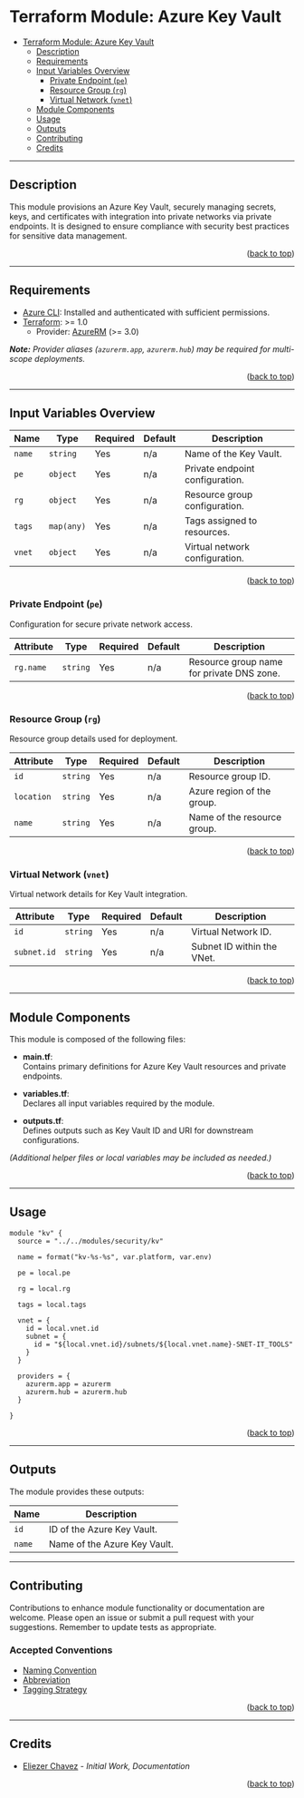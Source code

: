 <a name="readme-top"></a>

# Terraform Module: Azure Key Vault

- [Terraform Module: Azure Key Vault](#terraform-module-azure-key-vault)
  - [Description](#description)
  - [Requirements](#requirements)
  - [Input Variables Overview](#input-variables-overview)
    - [Private Endpoint (`pe`)](#private-endpoint-pe)
    - [Resource Group (`rg`)](#resource-group-rg)
    - [Virtual Network (`vnet`)](#virtual-network-vnet)
  - [Module Components](#module-components)
  - [Usage](#usage)
  - [Outputs](#outputs)
  - [Contributing](#contributing)
  - [Credits](#credits)

---

## Description

This module provisions an Azure Key Vault, securely managing secrets, keys, and certificates with integration into private networks via private endpoints. It is designed to ensure compliance with security best practices for sensitive data management.

<p align="right">(<a href="#readme-top">back to top</a>)</p>

---

## Requirements

- [Azure CLI](https://docs.microsoft.com/en-us/cli/azure/install-azure-cli): Installed and authenticated with sufficient permissions.
- [Terraform](https://developer.hashicorp.com/terraform/downloads): >= 1.0  
  - Provider: [AzureRM](https://registry.terraform.io/providers/hashicorp/azurerm/latest) (>= 3.0)

_**Note:** Provider aliases (`azurerm.app`, `azurerm.hub`) may be required for multi-scope deployments._

<p align="right">(<a href="#readme-top">back to top</a>)</p>

---

## Input Variables Overview

| Name  | Type        | Required | Default | Description                    |
|-------|-------------|----------|---------|--------------------------------|
| `name`| `string`    | Yes      | n/a     | Name of the Key Vault.         |
| `pe`  | `object`    | Yes      | n/a     | Private endpoint configuration.|
| `rg`  | `object`    | Yes      | n/a     | Resource group configuration.  |
| `tags`| `map(any)`  | Yes      | n/a     | Tags assigned to resources.    |
| `vnet`| `object`    | Yes      | n/a     | Virtual network configuration. |

<p align="right">(<a href="#readme-top">back to top</a>)</p>

### Private Endpoint (`pe`)

Configuration for secure private network access.

| Attribute | Type     | Required | Default | Description                               |
|-----------|----------|----------|---------|-------------------------------------------|
| `rg.name` | `string` | Yes      | n/a     | Resource group name for private DNS zone. |

<p align="right">(<a href="#readme-top">back to top</a>)</p>

### Resource Group (`rg`)

Resource group details used for deployment.

| Attribute  | Type     | Required | Default | Description                 |
|------------|----------|----------|---------|-----------------------------|
| `id`       | `string` | Yes      | n/a     | Resource group ID.          |
| `location` | `string` | Yes      | n/a     | Azure region of the group.  |
| `name`     | `string` | Yes      | n/a     | Name of the resource group. |

<p align="right">(<a href="#readme-top">back to top</a>)</p>

### Virtual Network (`vnet`)

Virtual network details for Key Vault integration.

| Attribute   | Type     | Required | Default | Description                |
|-------------|----------|----------|---------|----------------------------|
| `id`        | `string` | Yes      | n/a     | Virtual Network ID.        |
| `subnet.id` | `string` | Yes      | n/a     | Subnet ID within the VNet. |

<p align="right">(<a href="#readme-top">back to top</a>)</p>

---

## Module Components

This module is composed of the following files:

- **main.tf**:  
  Contains primary definitions for Azure Key Vault resources and private endpoints.

- **variables.tf**:  
  Declares all input variables required by the module.

- **outputs.tf**:  
  Defines outputs such as Key Vault ID and URI for downstream configurations.

*(Additional helper files or local variables may be included as needed.)*

<p align="right">(<a href="#readme-top">back to top</a>)</p>

---

## Usage

```hcl
module "kv" {
  source = "../../modules/security/kv"

  name = format("kv-%s-%s", var.platform, var.env)

  pe = local.pe

  rg = local.rg

  tags = local.tags

  vnet = {
    id = local.vnet.id
    subnet = {
      id = "${local.vnet.id}/subnets/${local.vnet.name}-SNET-IT_TOOLS"
    }
  }

  providers = {
    azurerm.app = azurerm
    azurerm.hub = azurerm.hub
  }

}
```

<p align="right">(<a href="#readme-top">back to top</a>)</p>

---

## Outputs

The module provides these outputs:

| Name   | Description                  |
|--------|------------------------------|
| `id`   | ID of the Azure Key Vault.   |
| `name` | Name of the Azure Key Vault. |

---

## Contributing

Contributions to enhance module functionality or documentation are welcome. Please open an issue or submit a pull request with your suggestions. Remember to update tests as appropriate.

### Accepted Conventions

- [Naming Convention](https://learn.microsoft.com/en-us/azure/cloud-adoption-framework/ready/azure-best-practices/resource-naming)
- [Abbreviation](https://learn.microsoft.com/en-us/azure/cloud-adoption-framework/ready/azure-best-practices/resource-abbreviations)
- [Tagging Strategy](https://learn.microsoft.com/en-us/azure/cloud-adoption-framework/ready/azure-best-practices/resource-tagging)

<p align="right">(<a href="#readme-top">back to top</a>)</p>

---

## Credits

- [Eliezer Chavez](https://github.com/eliezerchavez) - _Initial Work, Documentation_

<p align="right">(<a href="#readme-top">back to top</a>)</p>
